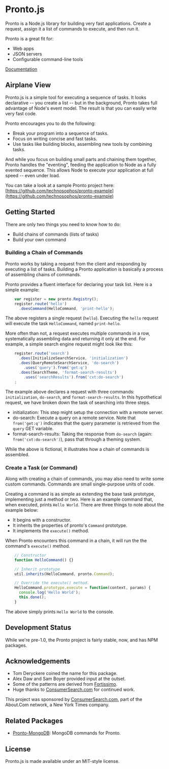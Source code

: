 # Pronto.js

Pronto is a Node.js library for building very fast applications. Create a request, assign it a list of commands to execute, and then run it.

Pronto is a great fit for:

* Web apps
* JSON servers
* Configurable command-line tools

[Documentation](https://github.com/technosophos/Pronto.js/wiki)

## Airplane View

Pronto.js is a simple tool for executing a sequence of tasks. It looks declarative -- you create a list -- but in the background, Pronto takes full advantage of Node's event model. The result is that you can easily write very fast code.

Pronto encourages you to do the following:

* Break your program into a sequence of tasks.
* Focus on writing concise and fast tasks.
* Use tasks like building blocks, assembling new tools by combining tasks.

And while you focus on building small parts and chaining them together, Pronto handles the "eventing", feeding the application to Node as a fully evented sequence. This allows Node to execute your application at full speed -- even under load.

You can take a look at a sample Pronto project here:
[https://github.com/technosophos/pronto-example](https://github.com/technosophos/pronto-example)

## Getting Started

There are only two things you need to know how to do:

* Build chains of commands (lists of tasks)
* Build your own command

### Building a Chain of Commands

Pronto works by taking a request from the client and responding by executing a list of tasks. Building a Pronto application is basically a process of assembling chains of commands.

Pronto provides a fluent interface for declaring your task list. Here is a simple example:

```javascript
    var register = new pronto.Registry();
    register.route('hello')
      .doesCommand(HelloCommand, 'print-hello');
```

The above registers a single request (`hello`). Executing the `hello` request will execute the task `HelloCommand`, named `print-hello`.

More often than not, a request executes multiple commands in a row, systematically assembling data and returning it only at the end. For example, a simple search engine request might look like this:

```javascript
    register.route('search')
      .does(InitializeSearchService, 'initialization')
      .does(QueryRemoteSearchService, 'do-search')
        .uses('query').from('get:q')
      .does(SearchTheme, 'format-search-results')
        .uses('searchResults').from('cxt:do-search')
    ;
```

The example above declares a request with three commands: `initialization`, `do-search`, and `format-search-results`. In this hypothetical request, we have broken down the task of searching into three steps.

  * initialization: This step might setup the connection with a remote server.
  * do-search: Execute a query on a remote service. Note that `from('get:q')` indicates that the query parameter is retrieved from the `query` GET variable.
  * format-search-results: Taking the response from `do-search` (again: `from('cxt:do-search')`), pass that through a theming system.

While the above is fictional, it illustrates how a chain of commands is assembled.

### Create a Task (or Command)

Along with creating a chain of commands, you may also need to write some custom commands. Commands are small single-purpose units of code.

Creating a command is as simple as extending the base task prototype, implementing just a method or two. Here is an example command that, when executed, prints `Hello World`. There are three things to note about the example below:

* It begins with a constructor.
* It inherits the properties of pronto's `Command` prototype.
* It implements the `execute()` method.

When Pronto encounters this command in a chain, it will run the the command's `execute()` method.

```javascript
    // Constructor
    function HelloCommand() {}

    // Inherit prototype
    util.inherits(HelloCommand, pronto.Command);

    // Override the execute() method.
    HelloCommand.prototype.execute = function(context, params) {
      console.log('Hello World');
      this.done();
    }
```

The above simply prints `Hello World` to the console.

## Development Status

While we're pre-1.0, the Pronto project is fairly stable, now, and has
NPM packages.

## Acknowledgements

* Tom Deryckere coined the name for this package.
* Alex Daw and Sam Boyer provided input at the outset.
* Some of the patterns are derived from [Fortissimo](http://github.com/technosophos/Fortissimo).
* Huge thanks to [ConsumerSearch.com](http://consumersearch.com) for
  continued work.

This project was sponsored by [ConsumerSearch.com](http://www.consumersearch.com), part of the About.Com network, a New York Times company.

## Related Packages

* [Pronto-MongoDB](https://github.com/technosophos/Pronto-MongoDB): MongoDB commands for Pronto.

## License

Pronto.js is made available under an MIT-style license.
